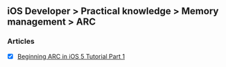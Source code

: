 ## iOS Developer > Practical knowledge > Memory management > ARC

### Articles
- [x] [Beginning ARC in iOS 5 Tutorial Part 1](https://www.raywenderlich.com/5677/beginning-arc-in-ios-5-part-1)


